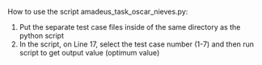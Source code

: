 How to use the script amadeus_task_oscar_nieves.py: 

1) Put the separate test case files inside of the same directory as the python script
2) In the script, on Line 17, select the test case number (1-7) and then run script to get output value (optimum value)
